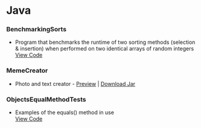 # Java

### BenchmarkingSorts
* Program that benchmarks the runtime of two sorting methods (selection & insertion) when performed on two identical arrays of random integers  
[View Code](https://github.com/SageWare/Java/blob/master/BenchmarkingSorts/BenchmarkingSorts.java)

### MemeCreator
* Photo and text creator - 
[Preview](https://github.com/SageWare/Java/blob/master/MemeCreator/MemeCreator.JPG) | 
[Download Jar](https://github.com/SageWare/Java/blob/master/MemeCreator/MemeCreator.jar?raw=true)

### ObjectsEqualMethodTests
* Examples of the equals() method in use  
[View Code](https://github.com/SageWare/Java/blob/master/ObjectsEqualMethodTests/ObjectsEqualMethodTests.java)
